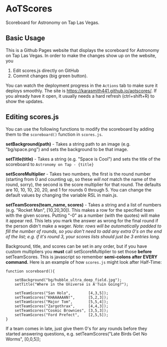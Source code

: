 # AoTScores
Scoreboard for Astronomy on Tap Las Vegas.

## Basic Usage

This is a Github Pages website that displays the scoreboard for Astronomy on Tap Las Vegas. In order to make the changes show up on the website, you 

1. Edit scores.js directly on GitHub
2. Commit changes (big green button).
 
You can watch the deployment progress in the `Actions` tab to make sure it deploys smoothly. The site is https://karasmith441.github.io/aotscores/. If you already have it open, it usually needs a hard refresh (ctrl+shift+R) to show the updates.

## Editing scores.js

You can use the following functions to modify the scoreboard by adding them to the `scoreboard()` function in `scores.js`.

**setBackground(path)** - Takes a string path to an image (e.g. "bg/space.png") and sets the background to be that image.

**setTitle(title)** - Takes a string (e.g. "Space is Cool") and sets the title of the scoreboard to `Astronomy on Tap - {title}`

**setScoreMultiplier** - Takes two numbers, the first is the round number (starting from 0 and counting up, so these *will not* match the name of the round, sorry), the second is the score multiplier for that round. The defaults are 10, 10, 10, 20, 20, and 1 for rounds 0 through 5. You can change the default values by changing the variable RSL in main.js.

**setTeamScores(team_name, scores)** - Takes a string and a list of numbers (e.g. "Rocket Man", [10,20,30]). This makes a row for the specified team with the given scores. Putting "-0" as a number (with the quotes) will make it appear red. This lets you mark the answer as wrong for the final round if the person didn't make a wager. *Note: rows will be automatically padded to fill the number of rounds, so you don't need to add any extra 0's on the end of the list; e.g. if it's round 3, your scores lists should just be 3 entries long.*

Background, title, and scores can be set in any order, but if you have custom multipliers you **must** call setScoreMultiplier to set those **before** setTeamScores. This is javascript so remember **semi-colons after EVERY command.** Here is an example of how `scores.js` might look after Half-Time:

```
function scoreboard(){
	
	setBackground("bg/hubble_ultra_deep_field.jpg");
	setTitle("Where in the Universe is A'Tuin Going?");

	setTeamScores("San Holo",        [4,3,5]);
	setTeamScores("KHAAAAAAN!",      [5,2,3]);
	setTeamScores("Major Tom",       [5,5,4]);
	setTeamScores("Zargothrax",      [4,4,3]);
	setTeamScores("Cosmic Brownies", [3,5,3]);
	setTeamScores("Ford Prefect",    [2,5,5]);
}
```

If a team comes in late, just give them 0's for any rounds before they started answering questions, e.g. setTeamScores("Late Birds Get No Worms", [0,0,5]);

